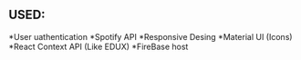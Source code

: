 ## USED: 
*User uathentication
*Spotify API
*Responsive Desing
*Material UI (Icons)
*React Context API (Like EDUX)
*FireBase host
